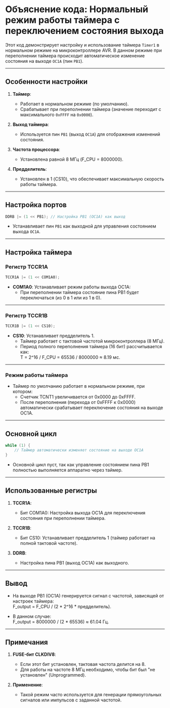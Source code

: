 # Объяснение кода: Нормальный режим работы таймера с переключением состояния выхода

Этот код демонстрирует настройку и использование таймера `Timer1` в нормальном режиме на микроконтроллере AVR. В данном режиме при переполнении таймера происходит автоматическое изменение состояния на выходе `OC1A` (пин `PB1`).

---

## Особенности настройки

1. **Таймер**:
    - Работает в нормальном режиме (по умолчанию).
    - Срабатывает при переполнении таймера (значение переходит с максимального `0xFFFF` на `0x0000`).

2. **Выход таймера**:
    - Используется пин `PB1` (выход `OC1A`) для отображения изменений состояния.

3. **Частота процессора**:
    - Установлена равной 8 МГц (F_CPU = 8000000).

4. **Предделитель**:
    - Установлен в 1 (CS10), что обеспечивает максимальную скорость работы таймера.

---

## Настройка портов

```c
DDRB |= (1 << PB1); // Настройка PB1 (OC1A) как выход
```

- Устанавливает пин `PB1` как выходной для управления состоянием выхода `OC1A`.

---

## Настройка таймера

### Регистр TCCR1A

```c
TCCR1A |= (1 << COM1A0);
```

- **COM1A0**: Устанавливает режим работы выхода OC1A:
    - При переполнении таймера состояние пина PB1 будет переключаться (из 0 в 1 или из 1 в 0).

---

### Регистр TCCR1B

```c
TCCR1B |= (1 << CS10);
```

- **CS10**: Устанавливает предделитель 1.
    - Таймер работает с тактовой частотой микроконтроллера (8 МГц).
    - Период полного переполнения таймера (16 бит) рассчитывается как:  
      T = 2^16 / F_CPU = 65536 / 8000000 ≈ 8.19 мс.

---

### Режим работы таймера

- Таймер по умолчанию работает в нормальном режиме, при котором:
    - Счетчик TCNT1 увеличивается от 0x0000 до 0xFFFF.
    - После переполнения (перехода от 0xFFFF к 0x0000) автоматически срабатывает переключение состояния на выходе OC1A.

---

## Основной цикл

```c
while (1) {
    // Таймер автоматически изменяет состояние на выходе OC1A
}
```

- Основной цикл пуст, так как управление состоянием пина PB1 полностью выполняется аппаратно через таймер.

---

## Использованные регистры

1. **TCCR1A**:
    - Бит COM1A0: Настройка выхода OC1A для переключения состояния при переполнении таймера.

2. **TCCR1B**:
    - Бит CS10: Устанавливает предделитель 1 (таймер работает на полной тактовой частоте).

3. **DDRB**:
    - Настройка пина PB1 (выход OC1A) как выходного.

---

## Вывод

- На выходе PB1 (OC1A) генерируется сигнал с частотой, зависящей от настроек таймера:  
  F_output = F_CPU / (2 * 2^16 * предделитель).

- В данном случае:  
  F_output = 8000000 / (2 * 65536) ≈ 61.04 Гц.

---

## Примечания

1. **FUSE-бит CLKDIV8**:
    - Если этот бит установлен, тактовая частота делится на 8.
    - Для работы на частоте 8 МГц необходимо, чтобы бит был "не установлен" (Unprogrammed).

2. **Применение**:
    - Такой режим часто используется для генерации прямоугольных сигналов или импульсов с заданной частотой.  